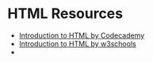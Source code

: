 # HTML Resources

 - [Introduction to HTML by Codecademy](https://www.codecademy.com/learn/learn-html)
  - [Introduction to HTML by w3schools](https://www.w3schools.com/html/html_intro.asp)
  - 
